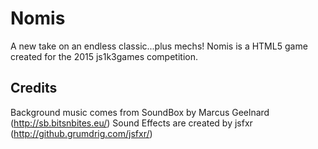 # Nomis
A new take on an endless classic...plus mechs!  Nomis is a HTML5 game created for the 2015 js1k3games competition.

## Credits
Background music comes from SoundBox by Marcus Geelnard (http://sb.bitsnbites.eu/)
Sound Effects are created by jsfxr (http://github.grumdrig.com/jsfxr/)
